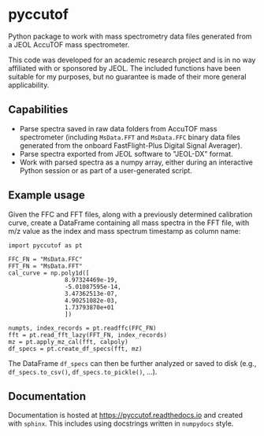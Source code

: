 # pyccutof

Python package to work with mass spectrometry data files generated from a JEOL AccuTOF mass spectrometer.

This code was developed for an academic research project and is in no way affiliated with or sponsored by JEOL. The included functions have been suitable for my purposes, but no guarantee is made of their more general applicability.

## Capabilities

- Parse spectra saved in raw data folders from AccuTOF mass spectrometer (including `MsData.FFT` and `MsData.FFC` binary data files generated from the onboard FastFlight-Plus Digital Signal Averager).
- Parse spectra exported from JEOL software to "JEOL-DX" format.
- Work with parsed spectra as a numpy array, either during an interactive Python session or as part of a user-generated script.

## Example usage

Given the FFC and FFT files, along with a previously determined calibration curve, create a DataFrame containing all mass spectra in the FFT file, with m/z value as the index and mass spectrum timestamp as column name:

```
import pyccutof as pt

FFC_FN = "MsData.FFC"
FFT_FN = "MsData.FFT"
cal_curve = np.poly1d([
                8.97324469e-19,
                -5.01087595e-14,
                3.47362513e-07,
                4.90251082e-03,
                1.73793870e+01
                ])

numpts, index_records = pt.readffc(FFC_FN)
fft = pt.read_fft_lazy(FFT_FN, index_records)
mz = pt.apply_mz_cal(fft, calpoly)
df_specs = pt.create_df_specs(fft, mz)
```

The DataFrame `df_specs` can then be further analyzed or saved to disk (e.g., `df_specs.to_csv()`, `df_specs.to_pickle()`, ...).

## Documentation

Documentation is hosted at https://pyccutof.readthedocs.io and created with `sphinx`. This includes using docstrings written in `numpydocs` style.

